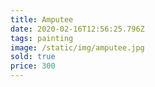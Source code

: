 ```yaml
---
title: Amputee
date: 2020-02-16T12:56:25.796Z
tags: painting
image: /static/img/amputee.jpg
sold: true
price: 300
---
```


